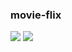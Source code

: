 
### movie-flix

<p float="left">
<img src="https://github.com/dipenpatel0017/movie-flix/assets/154975783/ac0ba040-d678-4780-ae67-5530d91191c4" />
<img src="https://github.com/dipenpatel0017/movie-flix/assets/154975783/0701bad4-ecb0-43bc-918b-50935dd0b63d" />  
</p>
